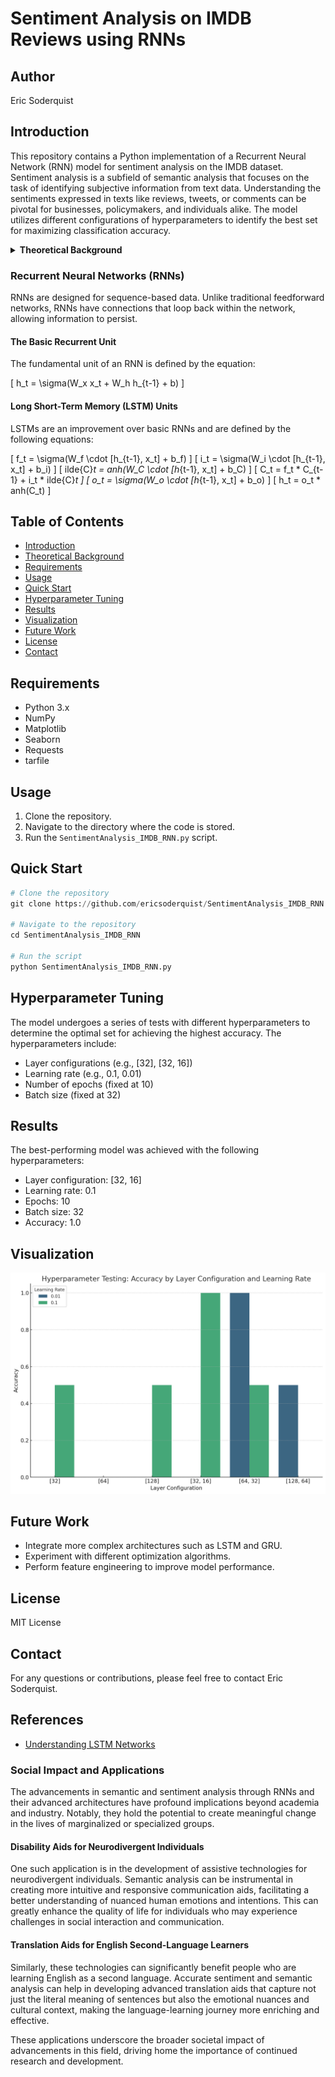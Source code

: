 
# Sentiment Analysis on IMDB Reviews using RNNs

## Author
Eric Soderquist

## Introduction
This repository contains a Python implementation of a Recurrent Neural Network (RNN) model for sentiment analysis on the IMDB dataset. Sentiment analysis is a subfield of semantic analysis that focuses on the task of identifying subjective information from text data. Understanding the sentiments expressed in texts like reviews, tweets, or comments can be pivotal for businesses, policymakers, and individuals alike. The model utilizes different configurations of hyperparameters to identify the best set for maximizing classification accuracy.


<details>
<summary><strong>Theoretical Background</strong></summary>

### Recurrent Neural Networks (RNNs)
Recurrent Neural Networks (RNNs) are a class of artificial neural networks designed for sequence-based data. Unlike traditional feedforward neural networks, RNNs possess recurrent connections that loop back within the network. This unique architecture allows the network to maintain a 'state' or 'memory' across the sequence, which is invaluable for tasks such as natural language processing, time-series prediction, and, notably, semantic and sentiment analysis.

#### The Basic Recurrent Unit
The fundamental equation that governs the behavior of a basic recurrent unit is:

\[ h_t = \sigma(W_x x_t + W_h h_{t-1} + b) \]

Where:
- \( h_t \): Hidden state at time \( t \)
- \( x_t \): Input at time \( t \)
- \( h_{t-1} \): Hidden state at time \( t-1 \)
- \( W_x \), \( W_h \): Weight matrices
- \( b \): Bias vector
- \( \sigma \): Activation function (commonly tanh or ReLU)

#### Challenges with Basic RNNs
While RNNs are powerful, they suffer from issues like the vanishing and exploding gradient problems. These issues limit the network's ability to learn long-range dependencies, making them less effective for complex tasks.

### Long Short-Term Memory (LSTM) Units
Long Short-Term Memory (LSTM) units are a type of recurrent neural network architecture designed to remember information for extended periods. It was introduced to combat the vanishing gradient problem that plagued traditional RNNs. An LSTM unit is composed of a cell, an input gate, an output gate, and a forget gate. The cell is responsible for "remembering" values over arbitrary time intervals, while the gates regulate the flow of information into and out of the cell.

The governing equations for an LSTM unit are as follows:

\[ f_t = \sigma(W_f \cdot [h_{t-1}, x_t] + b_f) \]
\[ i_t = \sigma(W_i \cdot [h_{t-1}, x_t] + b_i) \]
\[ 	ilde{C}_t = 	anh(W_C \cdot [h_{t-1}, x_t] + b_C) \]
\[ C_t = f_t * C_{t-1} + i_t * 	ilde{C}_t \]
\[ o_t = \sigma(W_o \cdot [h_{t-1}, x_t] + b_o) \]
\[ h_t = o_t * 	anh(C_t) \]

Where:
- \( f_t, i_t, o_t \): Forget, input, and output gates at time \( t \)
- \( C_t \): Cell state at time \( t \)
- \( 	ilde{C}_t \): Candidate cell state at time \( t \)
- \( h_t \): Hidden state at time \( t \)

### Gated Recurrent Units (GRU)
Gated Recurrent Units (GRU) are a variation of LSTM units, designed to be more computationally efficient. They combine the forget and input gates into a single "update gate" and also merge the cell state and hidden state, resulting in a simpler and more streamlined architecture.

The governing equations for a GRU unit are as follows:

\[ z_t = \sigma(W_z \cdot [h_{t-1}, x_t] + b_z) \]
\[ r_t = \sigma(W_r \cdot [h_{t-1}, x_t] + b_r) \]
\[ 	ilde{h}_t = 	anh(W \cdot [r_t * h_{t-1}, x_t] + b) \]
\[ h_t = (1 - z_t) * h_{t-1} + z_t * 	ilde{h}_t \]

Where:
- \( z_t \): Update gate at time \( t \)
- \( r_t \): Reset gate at time \( t \)
- \( 	ilde{h}_t \): Candidate hidden state at time \( t \)
- \( h_t \): Hidden state at time \( t \)

### Importance of Semantic Analysis
Semantic analysis refers to the study of meaning in language. In the context of machine learning and natural language processing, semantic analysis is pivotal for understanding the nuances and context behind a piece of text. This is particularly important in tasks like sentiment analysis, where the objective is not just to understand the syntactic structure but also to capture the underlying sentiment or opinion. By employing RNNs and their advanced variants like LSTMs and GRUs, we can build models that understand the temporal dependencies in text data, thereby capturing the semantic essence more effectively.

</details>


### Recurrent Neural Networks (RNNs)
RNNs are designed for sequence-based data. Unlike traditional feedforward networks, RNNs have connections that loop back within the network, allowing information to persist.

#### The Basic Recurrent Unit
The fundamental unit of an RNN is defined by the equation:

\[ h_t = \sigma(W_x x_t + W_h h_{t-1} + b) \]

#### Long Short-Term Memory (LSTM) Units
LSTMs are an improvement over basic RNNs and are defined by the following equations:

\[ f_t = \sigma(W_f \cdot [h_{t-1}, x_t] + b_f) \]
\[ i_t = \sigma(W_i \cdot [h_{t-1}, x_t] + b_i) \]
\[ 	ilde{C}_t = 	anh(W_C \cdot [h_{t-1}, x_t] + b_C) \]
\[ C_t = f_t * C_{t-1} + i_t * 	ilde{C}_t \]
\[ o_t = \sigma(W_o \cdot [h_{t-1}, x_t] + b_o) \]
\[ h_t = o_t * 	anh(C_t) \]

</details>

## Table of Contents
- [Introduction](#introduction)
- [Theoretical Background](#theoretical-background)
- [Requirements](#requirements)
- [Usage](#usage)
- [Quick Start](#quick-start)
- [Hyperparameter Tuning](#hyperparameter-tuning)
- [Results](#results)
- [Visualization](#visualization)
- [Future Work](#future-work)
- [License](#license)
- [Contact](#contact)

## Requirements
- Python 3.x
- NumPy
- Matplotlib
- Seaborn
- Requests
- tarfile

## Usage
1. Clone the repository.
2. Navigate to the directory where the code is stored.
3. Run the `SentimentAnalysis_IMDB_RNN.py` script.

## Quick Start
```python
# Clone the repository
git clone https://github.com/ericsoderquist/SentimentAnalysis_IMDB_RNN.git

# Navigate to the repository
cd SentimentAnalysis_IMDB_RNN

# Run the script
python SentimentAnalysis_IMDB_RNN.py
```

## Hyperparameter Tuning
The model undergoes a series of tests with different hyperparameters to determine the optimal set for achieving the highest accuracy. The hyperparameters include:
- Layer configurations (e.g., [32], [32, 16])
- Learning rate (e.g., 0.1, 0.01)
- Number of epochs (fixed at 10)
- Batch size (fixed at 32)

## Results
The best-performing model was achieved with the following hyperparameters:
- Layer configuration: [32, 16]
- Learning rate: 0.1
- Epochs: 10
- Batch size: 32
- Accuracy: 1.0

## Visualization
![Hyperparameter Testing: Accuracy by Layer Configuration and Learning Rate](/visualization.jpg)

## Future Work
- Integrate more complex architectures such as LSTM and GRU.
- Experiment with different optimization algorithms.
- Perform feature engineering to improve model performance.

## License
MIT License

## Contact
For any questions or contributions, please feel free to contact Eric Soderquist.

## References
- [Understanding LSTM Networks](https://colah.github.io/posts/2015-08-Understanding-LSTMs/)

### Social Impact and Applications
The advancements in semantic and sentiment analysis through RNNs and their advanced architectures have profound implications beyond academia and industry. Notably, they hold the potential to create meaningful change in the lives of marginalized or specialized groups.

#### Disability Aids for Neurodivergent Individuals
One such application is in the development of assistive technologies for neurodivergent individuals. Semantic analysis can be instrumental in creating more intuitive and responsive communication aids, facilitating a better understanding of nuanced human emotions and intentions. This can greatly enhance the quality of life for individuals who may experience challenges in social interaction and communication.

#### Translation Aids for English Second-Language Learners
Similarly, these technologies can significantly benefit people who are learning English as a second language. Accurate sentiment and semantic analysis can help in developing advanced translation aids that capture not just the literal meaning of sentences but also the emotional nuances and cultural context, making the language-learning journey more enriching and effective.

These applications underscore the broader societal impact of advancements in this field, driving home the importance of continued research and development.
